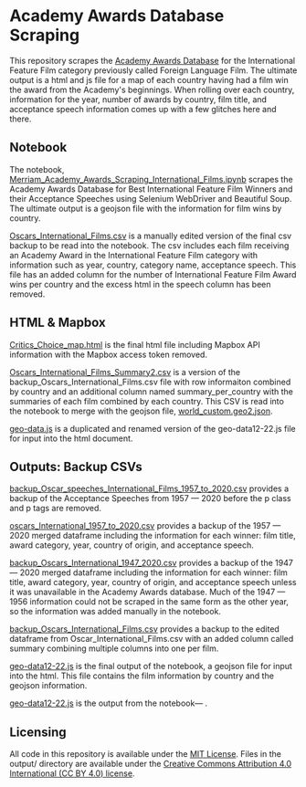 # Academy Awards Database Scraping

This repository scrapes the [Academy Awards Database](https://awardsdatabase.oscars.org/search/) for the International Feature Film category previously called Foreign Language Film. The ultimate output is a html and js file for a map of each country having had a film win the award from the Academy's beginnings. When rolling over each country, information for the year, number of awards by country, film title, and acceptance speech information comes up with a few glitches here and there. 

## Notebook

The notebook, [Merriam_Academy_Awards_Scraping_International_Films.ipynb](Merriam_Academy_Awards_Scraping_International_Films.ipynb)
 scrapes the Academy Awards Database for Best International Feature Film Winners and their Acceptance Speeches using Selenium WebDriver and Beautiful Soup. The ultimate output is a geojson file with the information for film wins by country.

[Oscars_International_Films.csv](Oscars_International_Films.csv) is a manually edited version of the final csv backup to be read into the notebook. The csv includes each film receiving an Academy Award in the International Feature Film category with information such as year, country, category name, acceptance speech. This file has an added column for the number of International Feature Film Award wins per country and the excess html in the speech column has been removed.


## HTML & Mapbox

[Critics_Choice_map.html](html+mapbox/Critics_Choice_map.html) is the final html file including Mapbox API information with the Mapbox access token removed.

[Oscars_International_Films_Summary2.csv](html+mapbox/Oscars_International_Films_Summary2.csv) is a version of the backup_Oscars_International_Films.csv file with row informaiton combined by country and an additional column named summary_per_country with the summaries of each film combined by each country. This CSV is read into the notebook to merge with the geojson file, [world_custom.geo2.json](html+mapbox/world_custom.geo2.json).

[geo-data.js](html+mapbox/geo-data.js) is a duplicated and renamed version of the geo-data12-22.js file for input into the html document. 


## Outputs: Backup CSVs
 
[backup_Oscar_speeches_International_Films_1957_to_2020.csv](outputs-backup-csvs/backup_Oscar_speeches_International_Films_1957_to_2020.csv) provides a backup of the Acceptance Speeches from 1957 — 2020 before the p class and p tags are removed. 
 
[oscars_International_1957_to_2020.csv](outputs-backup-csvs/oscars_International_1957_to_2020.csv) provides a backup of the 1957 — 2020 merged dataframe including the information for each winner: film title, award category, year, country of origin, and acceptance speech.
 
[backup_Oscars_International_1947_2020.csv](outputs-backup-csvs/backup_Oscars_International_1947_2020.csv) provides a backup of the 1947 — 2020 merged dataframe including the information for each winner: film title, award category, year, country of origin, and acceptance speech unless it was unavailable in the Academy Awards database. Much of the 1947 — 1956 information could not be scraped in the same form as the other year, so the information was added manually in the notebook. 

[backup_Oscars_International_Films.csv](outputs-backup-csvs/backup_Oscars_International_Films.csv) provides a backup to the edited dataframe from Oscar_International_Films.csv with an added column called summary combining multiple columns into one per film. 

[geo-data12-22.js](outputs-backup-csvs/geo-data12-22.js) is the final output of the notebook, a geojson file for input into the html. This file contains the film information by country and the geojson information.


[geo-data12-22.js](html+mapbox/geo-data12-22.js) is the output from the notebook— . 

## Licensing
All code in this repository is available under the [MIT License](https://opensource.org/licenses/MIT). Files in the output/ directory are available under the [Creative Commons Attribution 4.0 International (CC BY 4.0) license](https://creativecommons.org/licenses/by/4.0/).


